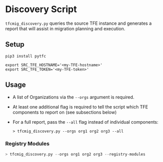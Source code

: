 # Discovery Script
`tfcmig_discovery.py` queries the source TFE instance and generates a report
that will assist in migration planning and execution.

## Setup
```shell
pip3 install pytfc

export SRC_TFE_HOSTNAME='<my-TFE-hostname>'
export SRC_TFE_TOKEN='<my-TFE-token>'
```

## Usage
- A list of Organizations via the `--orgs` argument is required.
- At least one additional flag is required to tell the script which TFE
  components to report on (see subsections below)
- For a full report, pass the `--all` flag instead of individual components:
  
  ```shell
  > tfcmig_discovery.py --orgs org1 org2 org3 --all
  ```

### Registry Modules
```python
> tfcmig_discovery.py --orgs org1 org2 org3 --registry-modules
```